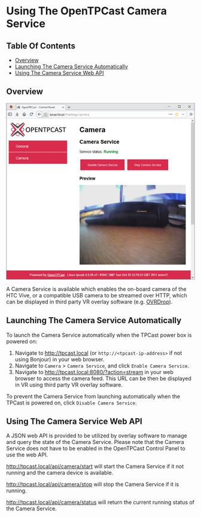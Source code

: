 # Using The OpenTPCast Camera Service

## Table Of Contents
* [Overview](#overview)
* [Launching The Camera Service Automatically](#launching-the-camera-service-automatically)
* [Using The Camera Service Web API](#using-the-camera-service-web-api)

## Overview
![Enabling Camera Service in OpenTPCast control panel](../img/controlpanel-cameraservice.jpg)

A Camera Service is available which enables the on-board camera of the HTC Vive, or a compatible USB camera to be streamed over HTTP, which can be displayed in third party VR overlay software (e.g. [OVRDrop](http://store.steampowered.com/app/586210/OVRdrop/)).

## Launching The Camera Service Automatically
To launch the Camera Service automatically when the TPCast power box is powered on:
1. Navigate to http://tpcast.local (or `http://<tpcast-ip-address>` if not using Bonjour) in your web browser.
1. Navigate to `Camera` > `Camera Service`, and click `Enable Camera Service`.
1. Navigate to http://tpcast.local:8080/?action=stream in your web browser to access the camera feed.  This URL can be then be displayed in VR using third party VR overlay software.

To prevent the Camera Service from launching automatically when the TPCast is powered on, click `Disable Camera Service`.

## Using The Camera Service Web API
A JSON web API is provided to be utilized by overlay software to manage and query the state of the Camera Service.  Please note that the Camera Service does not have to be enabled in the OpenTPCast Control Panel to use the web API.

http://tpcast.local/api/camera/start will start the Camera Service if it not running and the camera device is available.

http://tpcast.local/api/camera/stop will stop the Camera Service if it is running.

http://tpcast.local/api/camera/status will return the current running status of the Camera Service.
